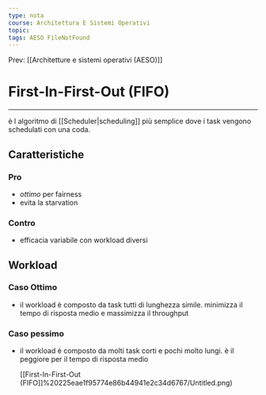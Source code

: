 ```yaml
---
type: nota
course: Architettura E Sistemi Operativi
topic: 
tags: AESO FileNotFound
---
```


Prev: [[Architetture e sistemi operativi (AESO)]]

# First-In-First-Out (FIFO)
---
è l algoritmo di [[Scheduler|scheduling]] più semplice dove i task vengono schedulati con una coda.

## Caratteristiche



### Pro

- *ottimo* per fairness
- evita la starvation

### Contro

- efficacia variabile con workload diversi

## Workload

### Caso Ottimo

- il workload è composto da task tutti di lunghezza simile. minimizza il tempo di risposta medio e massimizza il throughput

### Caso pessimo

- il workload è composto da molti task corti e pochi molto lungi. è il peggiore per il tempo di risposta medio

    [[First-In-First-Out (FIFO]]%20225eae1f95774e86b44941e2c34d6767/Untitled.png)
